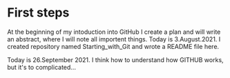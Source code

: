 # First steps

At the beginning of my intoduction into GitHub I create a plan and will write an abstract, where I will note all importent things.
Today is 3.August.2021. I created repository named Starting_with_Git and wrote a README file here.

Today is 26.September 2021. I think how to understand how GITHUB works, but it's to complicated...
